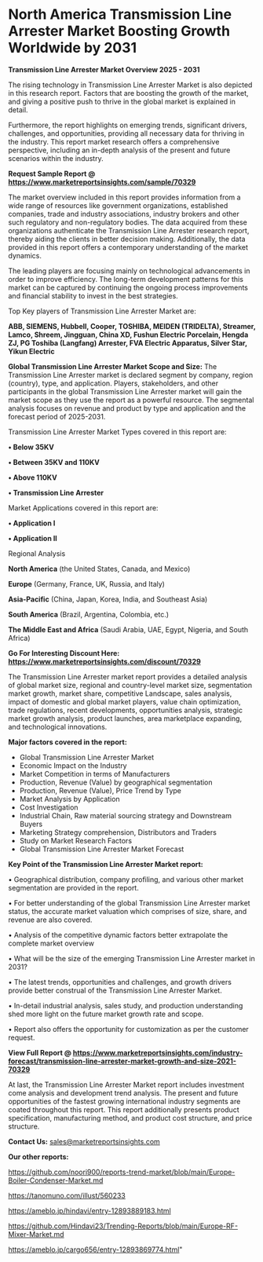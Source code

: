 # North America Transmission Line Arrester Market Boosting Growth Worldwide by 2031

<Strong> Transmission Line Arrester Market Overview 2025 - 2031</strong>

The rising technology in Transmission Line Arrester Market is also depicted in this research report. Factors that are boosting the growth of the market, and giving a positive push to thrive in the global market is explained in detail.

Furthermore, the report highlights on emerging trends, significant drivers, challenges, and opportunities, providing all necessary data for thriving in the industry. This report market research offers a comprehensive perspective, including an in-depth analysis of the present and future scenarios within the industry.

<strong>Request Sample Report @ <a href=https://www.marketreportsinsights.com/sample/70329>https://www.marketreportsinsights.com/sample/70329</a></strong>

The market overview included in this report provides information from a wide range of resources like government organizations, established companies, trade and industry associations, industry brokers and other such regulatory and non-regulatory bodies. The data acquired from these organizations authenticate the Transmission Line Arrester research report, thereby aiding the clients in better decision making. Additionally, the data provided in this report offers a contemporary understanding of the market dynamics.

The leading players are focusing mainly on technological advancements in order to improve efficiency. The long-term development patterns for this market can be captured by continuing the ongoing process improvements and financial stability to invest in the best strategies.

Top Key players of Transmission Line Arrester Market are:

<strong>ABB, SIEMENS, Hubbell, Cooper, TOSHIBA, MEIDEN (TRIDELTA), Streamer, Lamco, Shreem, Jingguan, China XD, Fushun Electric Porcelain, Hengda ZJ, PG Toshiba (Langfang) Arrester, FVA Electric Apparatus, Silver Star, Yikun Electric</strong>

<strong><b>Global Transmission Line Arrester Market Scope and Size:</b></strong>
The Transmission Line Arrester market is declared segment by company, region (country), type, and application. Players, stakeholders, and other participants in the global Transmission Line Arrester market will gain the market scope as they use the report as a powerful resource. The segmental analysis focuses on revenue and product by type and application and the forecast period of 2025-2031.

Transmission Line Arrester Market Types covered in this report are:

<strong>• Below 35KV

• Between 35KV and 110KV

• Above 110KV

• Transmission Line Arrester</strong>

Market Applications covered in this report are:

<strong>• Application I

• Application II</strong> 

Regional Analysis

<strong>North America</strong> (the United States, Canada, and Mexico)

<strong>Europe</strong> (Germany, France, UK, Russia, and Italy)

<strong>Asia-Pacific</strong> (China, Japan, Korea, India, and Southeast Asia)

<strong>South America</strong> (Brazil, Argentina, Colombia, etc.)

<strong>The Middle East and Africa</strong> (Saudi Arabia, UAE, Egypt, Nigeria, and South Africa)

<strong>Go For Interesting Discount Here: <a href=https://www.marketreportsinsights.com/discount/70329>https://www.marketreportsinsights.com/discount/70329</a></strong>

The Transmission Line Arrester market report provides a detailed analysis of global market size, regional and country-level market size, segmentation market growth, market share, competitive Landscape, sales analysis, impact of domestic and global market players, value chain optimization, trade regulations, recent developments, opportunities analysis, strategic market growth analysis, product launches, area marketplace expanding, and technological innovations.

<strong><b>Major factors covered in the report:</b></strong>
<ul>
  <li>Global Transmission Line Arrester Market </li>
  <li>Economic Impact on the Industry</li>
  <li>Market Competition in terms of Manufacturers</li>
  <li>Production, Revenue (Value) by geographical segmentation</li>
  <li>Production, Revenue (Value), Price Trend by Type</li>
  <li>Market Analysis by Application</li>
  <li>Cost Investigation</li>
  <li>Industrial Chain, Raw material sourcing strategy and Downstream Buyers</li>
  <li>Marketing Strategy comprehension, Distributors and Traders</li>
  <li>Study on Market Research Factors</li>
  <li>Global Transmission Line Arrester Market Forecast</li>
</ul>

<strong><b>Key Point of the Transmission Line Arrester Market report:</b></strong>

• Geographical distribution, company profiling, and various other market segmentation are provided in the report.

• For better understanding of the global Transmission Line Arrester market status, the accurate market valuation which comprises of size, share, and revenue are also covered.

• Analysis of the competitive dynamic factors better extrapolate the complete market overview

• What will be the size of the emerging Transmission Line Arrester market in 2031?

• The latest trends, opportunities and challenges, and growth drivers provide better construal of the Transmission Line Arrester Market.

• In-detail industrial analysis, sales study, and production understanding shed more light on the future market growth rate and scope.

• Report also offers the opportunity for customization as per the customer request.

<strong><b>View Full Report @ <a href=https://www.marketreportsinsights.com/industry-forecast/transmission-line-arrester-market-growth-and-size-2021-70329>https://www.marketreportsinsights.com/industry-forecast/transmission-line-arrester-market-growth-and-size-2021-70329</a></b></strong>


At last, the Transmission Line Arrester Market report includes investment come analysis and development trend analysis. The present and future opportunities of the fastest growing international industry segments are coated throughout this report. This report additionally presents product specification, manufacturing method, and product cost structure, and price structure.

<strong>Contact Us:</strong>
sales@marketreportsinsights.com

<strong>Our other reports:</strong>

<a href=https://github.com/noori900/reports-trend-market/blob/main/Europe-Boiler-Condenser-Market.md>https://github.com/noori900/reports-trend-market/blob/main/Europe-Boiler-Condenser-Market.md</a>

<a href=https://tanomuno.com/illust/560233>https://tanomuno.com/illust/560233</a>

<a href=https://ameblo.jp/hindavi/entry-12893889183.html>https://ameblo.jp/hindavi/entry-12893889183.html</a>

<a href=https://github.com/Hindavi23/Trending-Reports/blob/main/Europe-RF-Mixer-Market.md>https://github.com/Hindavi23/Trending-Reports/blob/main/Europe-RF-Mixer-Market.md</a>

<a href=https://ameblo.jp/cargo656/entry-12893869774.html>https://ameblo.jp/cargo656/entry-12893869774.html</a>"
